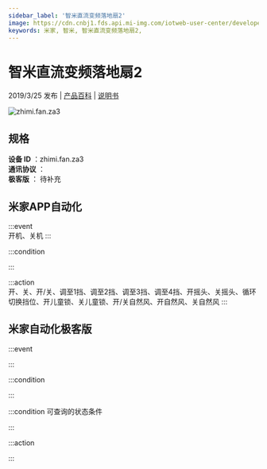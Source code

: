 ```yaml
---
sidebar_label: '智米直流变频落地扇2'
image: https://cdn.cnbj1.fds.api.mi-img.com/iotweb-user-center/developer_1679070104324CWFM1PsP.png?GalaxyAccessKeyId=AKVGLQWBOVIRQ3XLEW&Expires=9223372036854775807&Signature=ogpRginYqlnOCJ8/4zP214JoT8U=
keywords: 米家, 智米, 智米直流变频落地扇2, 
---
```

# 智米直流变频落地扇2

2019/3/25 发布 | [产品百科](https://home.mi.com/webapp/content/baike/product/index.html?model=zhimi.fan.za3/) | [说明书](https://home.mi.com/views/introduction.html?model=zhimi.fan.za3&region=cn)

![zhimi.fan.za3](https://cdn.cnbj1.fds.api.mi-img.com/iotweb-user-center/developer_1679070104324CWFM1PsP.png?GalaxyAccessKeyId=AKVGLQWBOVIRQ3XLEW&Expires=9223372036854775807&Signature=ogpRginYqlnOCJ8/4zP214JoT8U=)

## 规格  
> 
**设备 ID** ：zhimi.fan.za3  
**通讯协议** ：  
**极客版**  ： 待补充 


## 米家APP自动化  

:::event  
开机、关机
:::

:::condition  

:::

:::action   
开、关、开/关、调至1挡、调至2挡、调至3挡、调至4挡、开摇头、关摇头、循环切换挡位、开儿童锁、关儿童锁、开/关自然风、开自然风、关自然风
:::

## 米家自动化极客版  

:::event  

:::

:::condition  

:::

:::condition 可查询的状态条件  

:::

:::action  

:::

        
